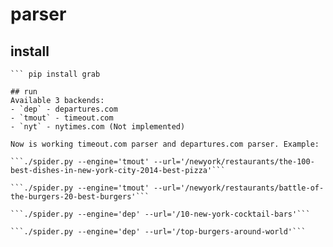 # parser

## install

``` virtualenv .env
``` pip install grab

## run
Available 3 backends:
- `dep` - departures.com
- `tmout` - timeout.com
- `nyt` - nytimes.com (Not implemented)

Now is working timeout.com parser and departures.com parser. Example:

```./spider.py --engine='tmout' --url='/newyork/restaurants/the-100-best-dishes-in-new-york-city-2014-best-pizza'```

```./spider.py --engine='tmout' --url='/newyork/restaurants/battle-of-the-burgers-20-best-burgers'```

```./spider.py --engine='dep' --url='/10-new-york-cocktail-bars'```

```./spider.py --engine='dep' --url='/top-burgers-around-world'```
